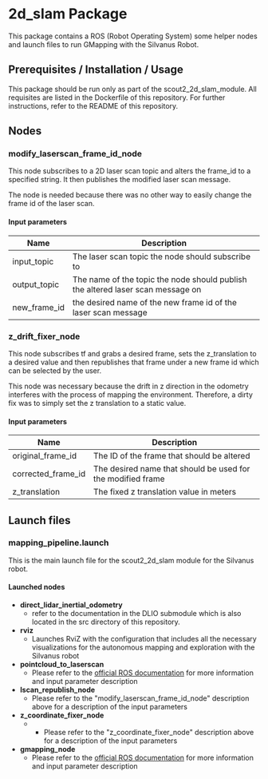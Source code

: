 # 2d_slam Package

This package contains a ROS (Robot Operating System) some helper nodes and launch files to run GMapping with the Silvanus Robot.

## Prerequisites / Installation / Usage

This package should be run only as part of the scout2_2d_slam_module. All requisites are listed in the Dockerfile of this repository. For further instructions, refer to the README of this repository.

## Nodes

### modify_laserscan_frame_id_node

This node subscribes to a 2D laser scan topic and alters the frame_id to a specified string. It then publishes the modified laser scan message.

The node is needed because there was no other way to easily change the frame id of the laser scan.

#### Input parameters

| Name         | Description                                                                     |
| ------------ | ------------------------------------------------------------------------------- |
| input_topic  | The laser scan topic the node should subscribe to                               |
| output_topic | The name of the topic the node should publish the altered laser scan message on |
| new_frame_id | the desired name of the new frame id of the laser scan message                  |

### z_drift_fixer_node

This node subscribes tf and grabs a desired frame, sets the z_translation to a desired value and then republishes that frame under a new frame id which can be selected by the user.

This node was necessary because the drift in z direction in the odometry interferes with the process of mapping the environment. Therefore, a dirty fix was to simply set the z translation to a static value.

#### Input parameters

| Name               | Description                                                 |
| ------------------ | ----------------------------------------------------------- |
| original_frame_id  | The ID of the frame that should be altered                  |
| corrected_frame_id | The desired name that should be used for the modified frame |
| z_translation      | The fixed z translation value in meters                     |

## Launch files

### mapping_pipeline.launch

This is the main launch file for the scout2_2d_slam module for the Silvanus robot.

#### Launched nodes

- **direct_lidar_inertial_odometry**
  - refer to the documentation in the DLIO submodule which is also located in the src directory of this repository.
- **rviz**
  - Launches RviZ with the configuration that includes all the necessary visualizations for the autonomous mapping and exploration with the Silvanus robot
- **pointcloud_to_laserscan**
  - Please refer to the [official ROS documentation](<[Title](https://wiki.ros.org/pointcloud_to_laserscan)>) for more information and input parameter description
- **lscan_republish_node**
  - Please refer to the "modify_laserscan_frame_id_node" description above for a description of the input parameters
- **z_coordinate_fixer_node**
  - - Please refer to the "z_coordinate_fixer_node" description above for a description of the input parameters
- **gmapping_node**
  - Please refer to the [official ROS documentation](https://wiki.ros.org/pointcloud_to_laserscan) for more information and input parameter description
